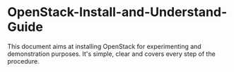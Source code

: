 OpenStack-Install-and-Understand-Guide
======================================
This document aims at installing OpenStack for experimenting and demonstration purposes.
It's simple, clear and covers every step of the procedure.